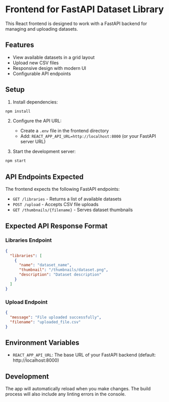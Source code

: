 # Frontend for FastAPI Dataset Library

This React frontend is designed to work with a FastAPI backend for managing and uploading datasets.

## Features

- View available datasets in a grid layout
- Upload new CSV files
- Responsive design with modern UI
- Configurable API endpoints

## Setup

1. Install dependencies:
```bash
npm install
```

2. Configure the API URL:
   - Create a `.env` file in the frontend directory
   - Add: `REACT_APP_API_URL=http://localhost:8000` (or your FastAPI server URL)

3. Start the development server:
```bash
npm start
```

## API Endpoints Expected

The frontend expects the following FastAPI endpoints:

- `GET /libraries` - Returns a list of available datasets
- `POST /upload` - Accepts CSV file uploads
- `GET /thumbnails/{filename}` - Serves dataset thumbnails

## Expected API Response Format

### Libraries Endpoint
```json
{
  "libraries": [
    {
      "name": "dataset_name",
      "thumbnail": "/thumbnails/dataset.png",
      "description": "Dataset description"
    }
  ]
}
```

### Upload Endpoint
```json
{
  "message": "File uploaded successfully",
  "filename": "uploaded_file.csv"
}
```

## Environment Variables

- `REACT_APP_API_URL`: The base URL of your FastAPI backend (default: http://localhost:8000)

## Development

The app will automatically reload when you make changes. The build process will also include any linting errors in the console.